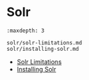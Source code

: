 # Solr

```{toctree}
:maxdepth: 3

solr/solr-limitations.md
solr/installing-solr.md
```

- [Solr Limitations](solr/solr-limitations.md)
- [Installing Solr](solr/installing-solr.md)
